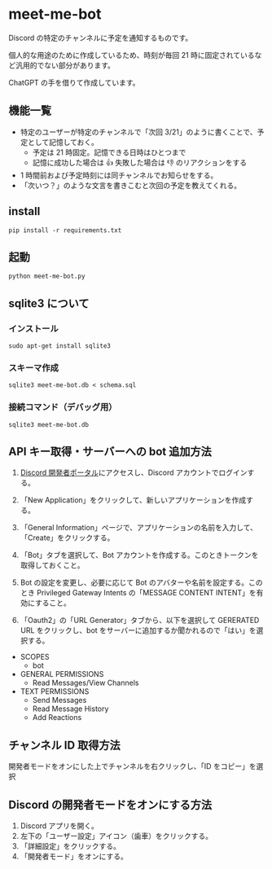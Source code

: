 # meet-me-bot

Discord の特定のチャンネルに予定を通知するものです。

個人的な用途のために作成しているため、時刻が毎回 21 時に固定されているなど汎用的でない部分があります。

ChatGPT の手を借りて作成しています。

## 機能一覧

- 特定のユーザーが特定のチャンネルで「次回 3/21」のように書くことで、予定として記憶しておく。
  - 予定は 21 時固定。記憶できる日時はひとつまで
  - 記憶に成功した場合は 👍 失敗した場合は 👎 のリアクションをする
- 1 時間前および予定時刻には同チャンネルでお知らせをする。
- 「次いつ？」のような文言を書きこむと次回の予定を教えてくれる。

## install

```
pip install -r requirements.txt
```

## 起動

```
python meet-me-bot.py
```

## sqlite3 について

### インストール

```
sudo apt-get install sqlite3
```

### スキーマ作成

```
sqlite3 meet-me-bot.db < schema.sql
```

### 接続コマンド（デバッグ用）

```
sqlite3 meet-me-bot.db
```

## API キー取得・サーバーへの bot 追加方法

1. [Discord 開発者ポータル](https://discord.com/developers/applications)にアクセスし、Discord アカウントでログインする。

2. 「New Application」をクリックして、新しいアプリケーションを作成する。

3. 「General Information」ページで、アプリケーションの名前を入力して、「Create」をクリックする。

4. 「Bot」タブを選択して、Bot アカウントを作成する。このときトークンを取得しておくこと。

5. Bot の設定を変更し、必要に応じて Bot のアバターや名前を設定する。このとき Privileged Gateway Intents の「MESSAGE CONTENT INTENT」を有効にすること。

6. 「Oauth2」の「URL Generator」タブから、以下を選択して GERERATED URL をクリックし、bot をサーバーに追加するか聞かれるので「はい」を選択する。

- SCOPES
  - bot
- GENERAL PERMISSIONS
  - Read Messages/View Channels
- TEXT PERMISSIONS
  - Send Messages
  - Read Message History
  - Add Reactions

## チャンネル ID 取得方法

開発者モードをオンにした上でチャンネルを右クリックし、「ID をコピー」を選択

## Discord の開発者モードをオンにする方法

1. Discord アプリを開く。
2. 左下の「ユーザー設定」アイコン（歯車）をクリックする。
3. 「詳細設定」をクリックする。
4. 「開発者モード」をオンにする。
